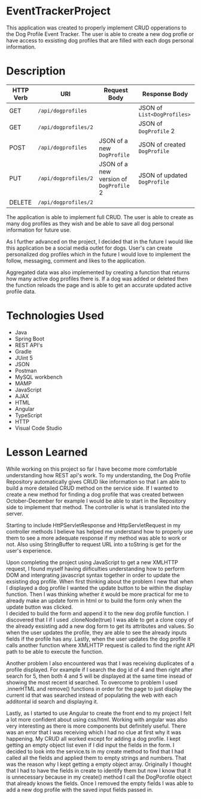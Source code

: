 # EventTrackerProject
This application was created to properly implement CRUD opperations to the Dog Profile Event Tracker. The user is able to create a new dog profie or have access to exsisting dog profiles that are filled with each dogs personal information. 

# Description 

| HTTP Verb | URI                  | Request Body | Response Body |
|-----------|----------------------|--------------|---------------|
| GET       | `/api/dogprofiles`    |              | JSON of `List<DogProfiles>` |
| GET       | `/api/dogprofiles/2` |              | JSON of `DogProfile` 2 |
| POST      | `/api/dogprofiles`    | JSON of a new `DogProfile` | JSON of created `DogProfile` |
| PUT       | `/api/dogprofiles/2` | JSON of a new version of `DogProfile` 2 | JSON of updated `DogProfile` |
| DELETE    | `/api/dogprofiles/2` |              | |

The application is able to implement full CRUD. The user is able to create as many dog profiles as they wish and be able to save all dog personal information for future use. 

As I further advanced on the project, I decided that in the future I would like this application be a social media outlet for dogs. User's can create personalized dog profiles which in the future I would love to implement the follow, messaging, comment and likes to the application. 

Aggregated data was also implemented by creating a function that returns how many active dog profiles there is. If a dog was added or deleted then the function reloads the page and is able to get an accurate updated active profile data.

# Technologies Used
- Java
- Spring Boot
- REST API's
- Gradle
- JUint 5
- JSON
- Postman
- MySQL workbench
- MAMP
- JavaScript
- AJAX
- HTML
- Angular
- TypeScript
- HTTP
- Visual Code Studio

# Lesson Learned 
While working on this project so far I have become more comfortable understanding how REST api's work. To my understanding, the Dog Profile Repository automatically gives CRUD like information so that I am able to build a more detailed CRUD method on the service side. If I wanted to create a new method for finding a dog profile that was created between October-December for example I would be able to start in the Repository side to implement that method. The controller is what is translated into the server. 

Starting to include HttPServletResponse and HttpServletRequest in my controller methods I believe has helped me understand how to properly use them to see a more adequate response if my method was able to work or not. Also using StringBuffer to request URL into a toString is get for the user's experience. 

Upon completing the project using JavaScript to get a new XMLHTTP request, I found myself having diificulties understanding how to perform DOM and intergrating javascript syntax together in order to update the exsisting dog profile. When first thinking about the problem I new that when I displayed a dog profile I wanted the update button to be within the display function. Then I was thinking whether it would be more practical for me to already make an update form in html or to build the form only when the update button was clicked.  
I decided to build the form and append it to the new dog profile function. I discovered that I if I used 
.cloneNode(true)
I was able to get a clone copy of the already exsisting add a new dog form to get its attributes and values. So when the user updates the profile, they are able to see the already inputs fields if the profile has any. 
Lastly, when the user updates the dog profile it calls another function where XMLHTTP request is called to find the right API path to be able to execute the function. 

Another problem I also encountered was that I was receiving duplicates of a profile displayed. For example if I search the dog id of 4 and then right after search for 5, then both 4 and 5 will be displayed at the same time insead of showing the most recent id searched. To overcome to problem I used .innerHTML and remove() functions in order for the page to just display the current id that was searched instead of populating the web with each additontal id search and displaying it. 

Lastly, as I started to use Angular to create the front end to my project I felt a lot more confident about using css/html. Working with angular was also very interesting as there is more components but definitely useful. There was an error that I was receiving which I had no clue at first why it was happening. My CRUD all worked except for adding a dog profile. I kept getting an empty object list even if I did input the fields in the form. I decided to look into the service.ts in my create method to find that I had called all the fields and applied them to empty strings and numbers. That was the reason why I kept getting a empty object array. Originally I thought that I had to have the fields in create to identify them but now I know that it is unnecessary because in my create() method I call the DogPorofile object that already knows the fields. Once I removed the empty fields I was able to add a new dog profile with the saved input fields passed in. 

